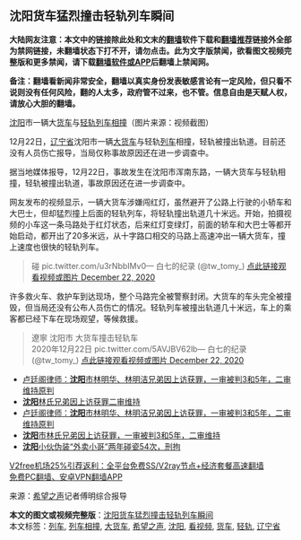  <h2>沈阳货车猛烈撞击轻轨列车瞬间</h2> <p class="notice"><b>大陆网友注意：本文中的链接除此处和文末的<a href="https://github.com/bannedbook/fanqiang" >翻墙</a>软件下载和<a href="https://github.com/killgcd/justmysocks/blob/master/README.md">翻墙推荐</a>链接外全部为禁网链接，未翻墙状态下打不开，请勿点击。此为文字版禁闻，欲看图文视频完整版和更多禁闻，请下载<a href="https://github.com/bannedbook/fanqiang">翻墙软件或APP</a>后翻墙上禁闻网。</p><p>备注：翻墙看新闻非常安全，翻墙以真实身份发表敏感言论有一定风险，但只看不说则没有任何风险，翻的人太多，政府管不过来，也不管。信息自由是天赋人权，请放心大胆的翻墙。</b></p>  <div class="entry"> <p id="conimg"><a href="https://www.bannedbook.org/bnews/tag/%e6%b2%88%e9%98%b3/" class="st_tag internal_tag" rel="tag" title="标签 沈阳 下的日志">沈阳</a>市一辆大<a href="https://www.bannedbook.org/bnews/tag/%E8%B4%A7%E8%BD%A6/" class="st_tag internal_tag" rel="tag" title="标签 货车 下的日志">货车</a>与<a href="https://www.bannedbook.org/bnews/tag/%E8%BD%BB%E8%BD%A8/" class="st_tag internal_tag" rel="tag" title="标签 轻轨 下的日志">轻轨</a><a href="https://www.bannedbook.org/bnews/tag/%E5%88%97%E8%BD%A6%E7%9B%B8%E6%92%9E/" class="st_tag internal_tag" rel="tag" title="标签 列车相撞 下的日志">列车相撞</a>（图片来源：视频截图）</p> <p>12月22日，<a href="https://www.bannedbook.org/bnews/tag/%E8%BE%BD%E5%AE%81%E7%9C%81/" class="st_tag internal_tag" rel="tag" title="标签 辽宁省 下的日志">辽宁省</a>沈阳市一辆<a href="https://www.bannedbook.org/bnews/tag/%E5%A4%A7%E8%B4%A7%E8%BD%A6/" class="st_tag internal_tag" rel="tag" title="标签 大货车 下的日志">大货车</a>与轻轨<a href="https://www.bannedbook.org/bnews/tag/%E5%88%97%E8%BD%A6/" class="st_tag internal_tag" rel="tag" title="标签 列车 下的日志">列车</a>相撞，轻轨被撞出轨道。目前还没有人员伤亡报导，当局仅称事故原因还在进一步调查中。</p>  <p>据当地媒体报导，12月22日，事故发生在沈阳市浑南东路，一辆大货车与轻轨相撞，轻轨被撞出轨道，事故原因还在进一步调查中。</p> <p>网友发布的视频显示，一辆大货车涉嫌闯红灯，虽然避开了公路上行驶的小轿车和大巴士，但却猛烈撞上后面的轻轨列车，将轻轨撞出轨道几十米远。开始，拍摄视频的小车这一条马路处于红灯状态，后来红灯变绿灯，前面的轿车和大巴士等都开始启动，都开出了20多米远，从十字路口相交的马路上高速冲出一辆大货车，撞上速度也很快的轻轨列车。</p>  <blockquote><p>碰 pic.twitter.com/u3rNbbIMv0— 白七的纪录 (@tw_tomy_) <a href="https://twitter.com/tw_tomy_/status/1341350134181810178?ref_src=twsrc%5Etfw">点此链接观看视频或图片 December 22, 2020</a></p></blockquote> <p>许多救火车、救护车到达现场，整个马路完全被警察封闭。大货车的车头完全被撞毁，但当局还没有公布人员伤亡的情况。轻轨列车被撞出轨道几十米远，车上的乘客都已经下车在现场观望，等候救援。</p>  <blockquote><p>遼寧 沈阳市 大货车撞击轻轨车<br />2020年12月22日 pic.twitter.com/5AVJBV62lb— 白七的纪录 (@tw_tomy_) <a href="https://twitter.com/tw_tomy_/status/1341331664941633541?ref_src=twsrc%5Etfw">点此链接观看视频或图片 December 22, 2020</a></p></blockquote> <ul class='op-related-articles' title='相关阅读'> <li><a href='https://www.bannedbook.org/bnews/weiquan/20201216/1448706.html' target='_blank'>卢廷阁律师&#65306;<b>沈阳</b>市林明华&#12289;林明洁兄弟因上访获罪&#65292;一审被判3和5年&#65292;二审维持原判</a></li> <li><a href='https://www.bannedbook.org/bnews/renquan/20201209/1444863.html' target='_blank'><b>沈阳</b>林氏兄弟因上访获罪二审维持</a></li> <li><a href='https://www.bannedbook.org/bnews/baitai/20201209/1444851.html' target='_blank'>卢廷阁律师：<b>沈阳</b>市林明华、林明洁兄弟因上访获罪，一审被判3和5年，二审维持原判</a></li> <li><a href='https://www.bannedbook.org/bnews/baitai/20201209/1444684.html' target='_blank'><b>沈阳</b>市林氏兄弟因上访获罪，一审被判3和5年，二审维持</a></li> <li><a href='https://www.bannedbook.org/bnews/baitai/20201203/1441453.html' target='_blank'><b>沈阳</b>小伙伪装“外卖小哥”两年碰瓷54次，刑拘</a></li> </ul> <p class="texttj"> <a href="https://www.bannedbook.org/forum23/topic22702.html" target="_blank">V2free机场25%引荐返利：全平台免费SS/V2ray节点+经济套餐高速翻墙</a><br/> <a href="https://github.com/bannedbook/fanqiang/wiki/%E7%A6%81%E9%97%BB%E7%BD%91%E5%AE%89%E5%8D%93%E7%BF%BB%E5%A2%99%E6%96%B0%E9%97%BBAPP" target="_blank">免费PC翻墙、安卓VPN翻墙APP</a></p><p> 来源：<span class='wp_keywordlink_affiliate'><a href="https://www.soundofhope.org" title="希望之声" target="_blank">希望之声</a></span>记者傅明综合报导 </p><a name='sharetosocial'></a>       <div><b>本文的图文或视频完整版</b>：<a href='https://www.bannedbook.org/bnews/cbnews/20201223/1453138.html'>沈阳货车猛烈撞击轻轨列车瞬间</a></div>  </div><!--END ENTRY--> <div class="postfooter"> <div>本文标签：<a href="https://www.bannedbook.org/bnews/tag/%E5%88%97%E8%BD%A6/" rel="tag">列车</a>, <a href="https://www.bannedbook.org/bnews/tag/%E5%88%97%E8%BD%A6%E7%9B%B8%E6%92%9E/" rel="tag">列车相撞</a>, <a href="https://www.bannedbook.org/bnews/tag/%E5%A4%A7%E8%B4%A7%E8%BD%A6/" rel="tag">大货车</a>, <a href="https://www.bannedbook.org/bnews/tag/%e5%b8%8c%e6%9c%9b%e4%b9%8b%e5%a3%b0/" rel="tag">希望之声</a>, <a href="https://www.bannedbook.org/bnews/tag/%e6%b2%88%e9%98%b3/" rel="tag">沈阳</a>, <a href="https://www.bannedbook.org/bnews/tag/%E7%9C%8B%E8%A7%86%E9%A2%91/" rel="tag">看视频</a>, <a href="https://www.bannedbook.org/bnews/tag/%E8%B4%A7%E8%BD%A6/" rel="tag">货车</a>, <a href="https://www.bannedbook.org/bnews/tag/%E8%BD%BB%E8%BD%A8/" rel="tag">轻轨</a>, <a href="https://www.bannedbook.org/bnews/tag/%E8%BE%BD%E5%AE%81%E7%9C%81/" rel="tag">辽宁省</a></div>  </div><!--END POSTFOOTER--> 